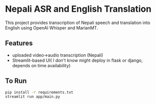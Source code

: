 # Nepali ASR and English Translation

This project provides transcription of Nepali speech and translation into English using OpenAI Whisper and MarianMT.

## Features
- uploaded video->audio transcription (Nepali)
- Streamlit-based UI( I don't know might deploy in flask or django, depends on time availability)

## To Run
```bash
pip install -r requirements.txt
streamlit run app/main.py
